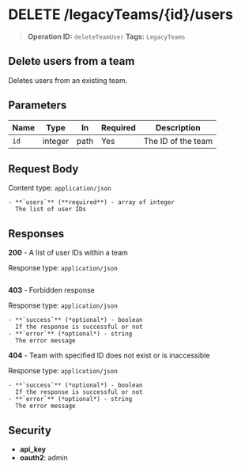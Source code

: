 # DELETE /legacyTeams/{id}/users

> **Operation ID:** `deleteTeamUser`
> **Tags:** `LegacyTeams`

## Delete users from a team

Deletes users from an existing team.

## Parameters

| Name | Type | In | Required | Description |
|------|------|-------|----------|-------------|
| `id` | integer | path | Yes | The ID of the team |

## Request Body

Content type: `application/json`

```
- **`users`** (**required**) - array of integer
  The list of user IDs
```

## Responses

**200** - A list of user IDs within a team

Response type: `application/json`

```

```

**403** - Forbidden response

Response type: `application/json`

```
- **`success`** (*optional*) - boolean
  If the response is successful or not
- **`error`** (*optional*) - string
  The error message
```

**404** - Team with specified ID does not exist or is inaccessible

Response type: `application/json`

```
- **`success`** (*optional*) - boolean
  If the response is successful or not
- **`error`** (*optional*) - string
  The error message
```


## Security

- **api_key**
- **oauth2**: admin